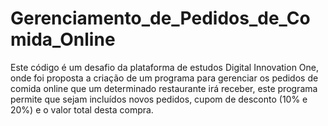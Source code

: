 # Gerenciamento_de_Pedidos_de_Comida_Online

Este código é um desafio da plataforma de estudos Digital Innovation One, onde foi proposta a criação de um programa para gerenciar os pedidos de comida online que um determinado restaurante irá receber, este programa permite que sejam incluídos novos pedidos, cupom de desconto (10% e 20%) e o valor total desta compra.
